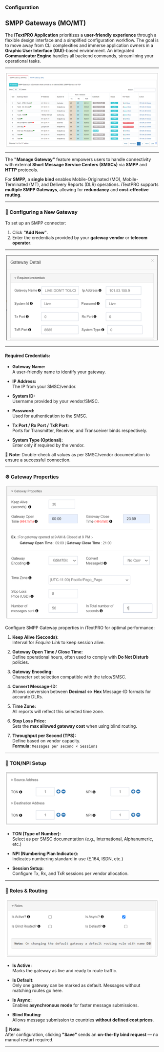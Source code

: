 ### Configuration

## SMPP Gateways (MO/MT)

The **iTextPRO Application** prioritizes a **user-friendly experience** through a flexible design interface and a simplified configuration workflow. The goal is to move away from CLI complexities and immerse application owners in a **Graphic User Interface (GUI)**-based environment. An integrated **Communicator Engine** handles all backend commands, streamlining your operational tasks.

---

![Manage Gateway](images/httpgateway1.png)

---

The **"Manage Gateway"** feature empowers users to handle connectivity with external **Short Message Service Centers (SMSCs)** via **SMPP** and **HTTP** protocols.

For **SMPP**, a **single bind** enables Mobile-Originated (MO), Mobile-Terminated (MT), and Delivery Reports (DLR) operations. iTextPRO supports **multiple SMPP Gateways**, allowing for **redundancy** and **cost-effective routing**.

---

### 🔧 Configuring a New Gateway

To set up an SMPP connector:

1. Click **"Add New"**.
2. Enter the credentials provided by your **gateway vendor** or **telecom operator**.

---

![SMPP Gateway Credentials](images/httpgateway2.png)

---

#### Required Credentials:

- **Gateway Name:**  
  A user-friendly name to identify your gateway.

- **IP Address:**  
  The IP from your SMSC/vendor.

- **System ID:**  
  Username provided by your vendor/SMSC.

- **Password:**  
  Used for authentication to the SMSC.

- **Tx Port / Rx Port / TxR Port:**  
  Ports for Transmitter, Receiver, and Transceiver binds respectively.

- **System Type (Optional):**  
  Enter only if required by the vendor.

📌 **Note:** Double-check all values as per SMSC/vendor documentation to ensure a successful connection.

---

### ⚙️ Gateway Properties

![Gateway Properties](images/httpgateway3.png)

Configure SMPP Gateway properties in iTextPRO for optimal performance:

1. **Keep Alive (Seconds):**  
   Interval for *Enquire Link* to keep session alive.

2. **Gateway Open Time / Close Time:**  
   Define operational hours, often used to comply with **Do Not Disturb** policies.

3. **Gateway Encoding:**  
   Character set selection compatible with the telco/SMSC.

4. **Convert Message-ID:**  
   Allows conversion between **Decimal ↔ Hex** Message-ID formats for accurate DLRs.

5. **Time Zone:**  
   All reports will reflect this selected time zone.

6. **Stop Loss Price:**  
   Sets the **max allowed gateway cost** when using blind routing.

7. **Throughput per Second (TPS):**  
   Define based on vendor capacity.  
   **Formula:** `Messages per second × Sessions`

---

### 🧩 TON/NPI Setup

![TON/NPI Setup](images/httpgateway4.png)

- **TON (Type of Number):**  
  Select as per SMSC documentation (e.g., International, Alphanumeric, etc.)

- **NPI (Numbering Plan Indicator):**  
  Indicates numbering standard in use (E.164, ISDN, etc.)

- **Session Setup:**  
  Configure Tx, Rx, and TxR sessions per vendor allocation.

---

### 🧷 Roles & Routing

![Gateway Roles](images/httpgateway5.png)

- **Is Active:**  
  Marks the gateway as live and ready to route traffic.

- **Is Default:**  
  Only one gateway can be marked as default. Messages without matching routes go here.

- **Is Async:**  
  Enables **asynchronous mode** for faster message submissions.

- **Blind Routing:**  
  Allows message submission to countries **without defined cost prices**.

📌 **Note:**  
After configuration, clicking **"Save"** sends an **on-the-fly bind request** — no manual restart required.

---
